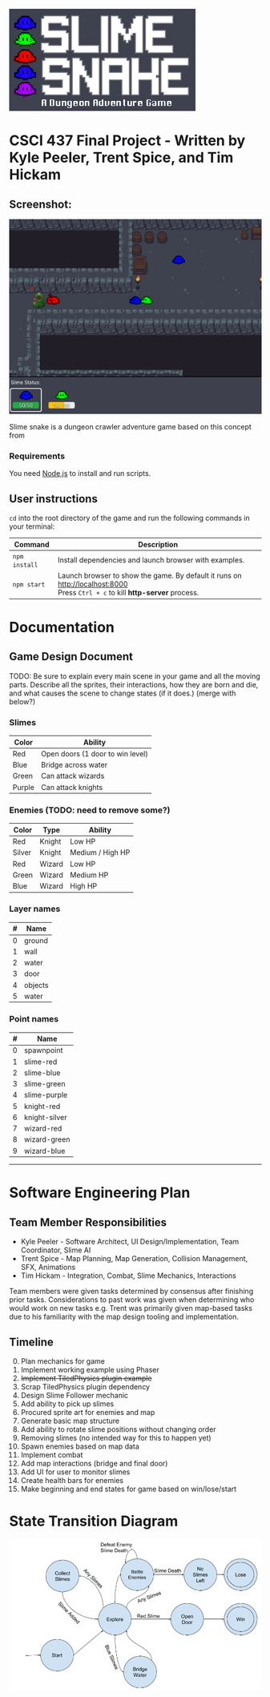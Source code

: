 ![Game Logo](assets/documentation/game-logo.png)
# CSCI 437 Final Project - Written by Kyle Peeler, Trent Spice, and Tim Hickam

## Screenshot:
![Game Screenshot](assets/documentation/screenshot.png)

Slime snake is a dungeon crawler adventure game based on this concept from 
### Requirements

You need [Node.js](https://nodejs.org) to install and run scripts.

## User instructions

`cd` into the root directory of the game and run the following commands in your terminal:

| Command | Description |
|---------|-------------|
| `npm install` | Install dependencies and launch browser with examples.|
| `npm start` | Launch browser to show the game. By default it runs on [http://localhost:8000](http://localhost:8000) <br> Press `Ctrl + c` to kill **http-server** process. |

# Documentation

## Game Design Document
TODO: Be sure to explain every main scene in your game and all the moving parts. Describe all the sprites, their interactions,
how they are born and die, and what causes the scene to change states (if it does.) (merge with below?)

### Slimes
| Color | Ability |
|-|-|
| Red | Open doors (1 door to win level) |
| Blue | Bridge across water |
| Green | Can attack wizards |
| Purple | Can attack knights |

### Enemies (TODO: need to remove some?)
| Color | Type | Ability |
|-|-|-|
| Red | Knight | Low HP |
| Silver | Knight | Medium / High HP |
| Red | Wizard | Low HP | 
| Green | Wizard | Medium HP | 
| Blue | Wizard | High HP |

### Layer names
| # | Name |
|-|-|
| 0 | ground |
| 1 | wall |
| 2 | water |
| 3 | door |
| 4 | objects |
| 5 | water |

### Point names
| # | Name |
|-|-|
| 0 | spawnpoint |
| 1 | slime-red |
| 2 | slime-blue |
| 3 | slime-green |
| 4 | slime-purple |
| 5 | knight-red |
| 6 | knight-silver |
| 7 | wizard-red |
| 8 | wizard-green |
| 9 | wizard-blue |
---

# Software Engineering Plan
## Team Member Responsibilities
* Kyle Peeler - Software Architect, UI Design/Implementation, Team Coordinator, Slime AI
* Trent Spice - Map Planning, Map Generation, Collision Management, SFX, Animations
* Tim Hickam - Integration, Combat, Slime Mechanics, Interactions

Team members were given tasks determined by consensus after finishing prior tasks. Considerations to past work was 
given when determining who would work on new tasks e.g. Trent was primarily given map-based tasks due to his 
familiarity with the map design tooling and implementation.

## Timeline

0. Plan mechanics for game
1. Implement working example using Phaser
1. ~~Implement TiledPhysics plugin example~~
2. Scrap TiledPhysics plugin dependency
3. Design Slime Follower mechanic
4. Add ability to pick up slimes
5. Procured sprite art for enemies and map
6. Generate basic map structure
7. Add ability to rotate slime positions without changing order
8. Removing slimes (no intended way for this to happen yet)
9. Spawn enemies based on map data
10. Implement combat
11. Add map interactions (bridge and final door)
12. Add UI for user to monitor slimes
13. Create health bars for enemies
14. Make beginning and end states for game based on win/lose/start

# State Transition Diagram
![Game Screenshot](assets/documentation/FiniteStateDiagram.png)

